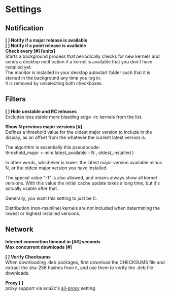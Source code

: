 # Settings

## Notification
**\[ \] Notify if a major release is available**  
**\[ \] Notify if a point release is available**  
**Check every \[#\] \[units\]**  
Starts a background process that periodically checks for new kernels and sends a desktop notification if a kernel is available that you don't have installed yet.  
The monitor is installed in your desktop autostart folder such that it is started in the background any time you log in.  
It is removed by unselecting both checkboxes.  

## Filters
**\[ \] Hide unstable and RC releases**  
Excludes less stable more bleeding edge -rc kernels from the list.

**Show N previous major versions \[#\]**  
Defines a threshold value for the oldest major version to include in the display, as an offset from the whatever the current latest version is.  

The algorithm is essentially this pseudocode:  
threshold_major = min( latest_available - N , oldest_installed )  

In other words, whichever is lower: the latest major version available minus N, or the oldest major version you have installed.

The special value "-1" is also allowed, and means always show all kernel versions. With this value the initial cache update takes a long time, but it's actually usable after that.

Generally, you want this setting to just be 0.  

Distribution (non-mainline) kernels are not included when determining the lowest or highest installed versions.  

## Network
**Internet connection timeout in \[##\] seconds**  
**Max concurrent downloads \[#\]**  

**\[ \] Verify Checksums**  
When downloading .deb packages, first download the CHECKSUMS file and extract the sha-256 hashes from it, and use them to verify the .deb file downloads.

**Proxy
\[                               \]**  
proxy support via aria2c's [all-proxy](https://aria2.github.io/manual/en/html/aria2c.html#cmdoption-all-proxy) setting
